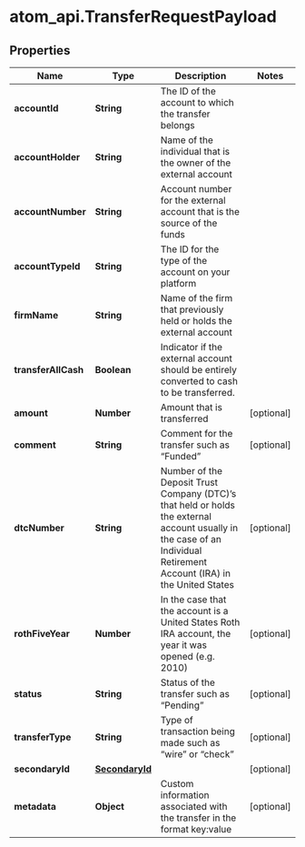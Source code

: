 # atom_api.TransferRequestPayload

## Properties
Name | Type | Description | Notes
------------ | ------------- | ------------- | -------------
**accountId** | **String** | The ID of the account to which the transfer belongs | 
**accountHolder** | **String** | Name of the individual that is the owner of the external account | 
**accountNumber** | **String** | Account number for the external account that is the source of the funds | 
**accountTypeId** | **String** | The ID for the type of the account on your platform | 
**firmName** | **String** | Name of the firm that previously held or holds the external account | 
**transferAllCash** | **Boolean** | Indicator if the external account should be entirely converted to cash to be transferred. | 
**amount** | **Number** | Amount that is transferred | [optional] 
**comment** | **String** | Comment for the transfer such as “Funded” | [optional] 
**dtcNumber** | **String** | Number of the Deposit Trust Company (DTC)’s that held or holds the external account usually in the case of an Individual Retirement Account (IRA) in the United States | [optional] 
**rothFiveYear** | **Number** | In the case that the account is a United States Roth IRA account, the year it was opened (e.g. 2010) | [optional] 
**status** | **String** | Status of the transfer such as “Pending” | [optional] 
**transferType** | **String** | Type of transaction being made such as “wire” or “check” | [optional] 
**secondaryId** | [**SecondaryId**](SecondaryId.md) |  | [optional] 
**metadata** | **Object** | Custom information associated with the transfer in the format key:value | [optional] 


